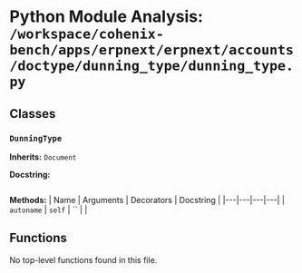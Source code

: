# Python Module Analysis: `/workspace/cohenix-bench/apps/erpnext/erpnext/accounts/doctype/dunning_type/dunning_type.py`

## Classes

### `DunningType`
**Inherits:** `Document`


**Docstring:**
```

```

**Methods:**
| Name | Arguments | Decorators | Docstring |
|---|---|---|---|
| `autoname` | `self` | `` |  |





## Functions

No top-level functions found in this file.
